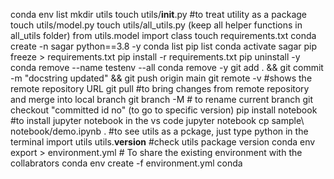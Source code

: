 conda env list
mkdir utils
touch utils/__init__.py #to treat utility as a package
touch utils/model.py
touch utils/all_utils.py (keep all helper functions in all_utils folder)
from utils.model import class
touch requirements.txt
conda create -n sagar python==3.8 -y
conda list
pip list
conda activate sagar
pip freeze > requirements.txt
pip install -r requirements.txt
pip uninstall <package name> -y
conda remove --name testenv --all
conda remove <package name> -y
git add . && git commit -m "docstring updated" && git push origin main
git remote -v #shows the remote repository URL
git pull #to bring changes from remote repository and merge into local branch
git branch -M # to rename current branch
git checkout "committed id no" (to go to specific version)
pip install notebook #to install jupyter notebook in the vs code
jupyter notebook
cp sample\ notebook/demo.ipynb .
#to see utils as a pckage, just type python in the terminal
import utils
utils.__version__ #check utils package version
conda env export > environment.yml # To share the existing environment with the collabrators
conda env create -f environment.yml
conda
